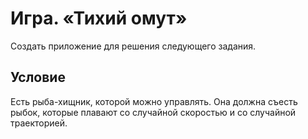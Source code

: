 # Игра. «Тихий омут»

Создать приложение для решения следующего задания. 

## Условие

Есть рыба-хищник, которой можно управлять. Она должна съесть рыбок, которые плавают со случайной скоростью и со случайной траекторией.